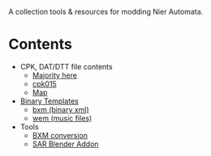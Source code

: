 A collection tools & resources for modding Nier Automata.

# Contents

- CPK, DAT/DTT file contents
	- [Majority here](./cpkAndDttContents.md)
	- [cpk015](./cpk015DttContents.md)
	- [Map](./mapMap/fullMap.md)
- [Binary Templates](./BinaryTemplates/)
	- [bxm (binary xml)](./BinaryTemplates/NierA_BXM.bt)
	- [wem (music files)](./BinaryTemplates/NierA_WEM.bt)
- Tools
	- [BXM conversion](./tools/bxmScriptTools/)
	- [SAR Blender Addon](./tools/NierSarBlenderTools/)

